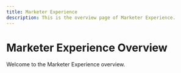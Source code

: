 ```yaml
---
title: Marketer Experience
description: This is the overview page of Marketer Experience.
---
```


# Marketer Experience Overview

Welcome to the Marketer Experience overview.
